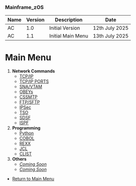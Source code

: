 ### Mainframe_zOS

| Name | Version | Description | Date |
| ----------- | ----------- | ----------- | ----------- |
| AC | 1.0 | Initial Version | 12th July 2025 |
| AC | 1.1 | Initial Main Menu | 13th July 2025 |

# Main Menu

1.  **Network Commands**
    *   [TCP/IP](https://github.com/campa79/Mainframe_zOS/blob/main/Commands_TCPIP.md)
    *   [TCP/IP PORTS](https://github.com/campa79/Mainframe_zOS/blob/main/Commands_PORTS.md)
    *   [SNA/VTAM](https://github.com/campa79/Mainframe_zOS/blob/main/Commands_SNA.md)
    *   [OBEYs](https://github.com/campa79/Mainframe_zOS/blob/main/Commands_OBEYS.md)
    *   [CSSMTP](https://github.com/campa79/Mainframe_zOS/blob/main/Commands_CSSMTP.md)
    *   [FTP/SFTP](https://github.com/campa79/Mainframe_zOS/blob/main/Commands_SFTP.md)
    *   [IPSec](https://github.com/campa79/Mainframe_zOS/blob/main/Commands_IPSec.md)
    *   [TSO](https://github.com/campa79/Mainframe_zOS/blob/main/Commands_TSO.md)
    *   [SDSF](https://github.com/campa79/Mainframe_zOS/blob/main/Commands_SDSF.md)
    *   [ISPF](https://github.com/campa79/Mainframe_zOS/blob/main/Commands_ISPF.md)
2.  **Programming**
    *   [Python]()
    *   [COBOL](https://github.com/campa79/Mainframe_zOS/blob/main/Programming_COBOL.md)
    *   [REXX](https://github.com/campa79/Mainframe_zOS/blob/main/Programming_REXX.md)
    *   [JCL](https://github.com/campa79/Mainframe_zOS/blob/main/Commands_JCL.md)
    *   [CLIST]()
3.  **Others**
    *   [_Coming Soon_]()
    *   [_Coming Soon_]()

- [Return to Main Menu](https://campa79.github.io/Mainframe_zOS "Volver a la página de inicio")

